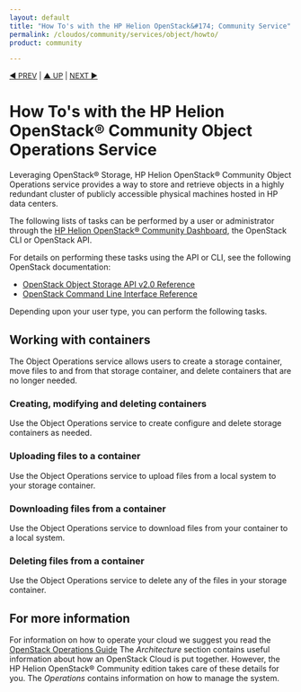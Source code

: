 ```yaml
---
layout: default
title: "How To's with the HP Helion OpenStack&#174; Community Service"
permalink: /cloudos/community/services/object/howto/
product: community

---
```


<script>

function PageRefresh {
onLoad="window.refresh"
}

PageRefresh();

</script>


<p style="font-size: small;"> <a href="/cloudos/community/services/object/overview">&#9664; PREV</a> | <a href="/cloudos/community/services/overview/">&#9650; UP</a> | <a href="/cloudos/community/services/orchestration/overview/"> NEXT &#9654</a> </p>


# How To's with the HP Helion OpenStack&#174; Community Object Operations Service #

<!-- Taken from http://wiki.hpcloud.net/display/core/Core+Edition+Use+cases#CoreEditionUsecases-OverCloud -->

Leveraging OpenStack&reg; Storage, HP Helion OpenStack&#174; Community Object Operations service provides a way to store and retrieve objects in a highly redundant cluster of publicly accessible physical machines hosted in HP data centers.

The following lists of tasks can be performed by a user or administrator through the [HP Helion OpenStack&#174; Community Dashboard](/cloudos/community/services/dashboard/overview/), the OpenStack CLI or OpenStack API.

For details on performing these tasks using the API or CLI, see the following OpenStack documentation:

- [OpenStack Object Storage API v2.0 Reference](http://api.openstack.org/api-ref-objectstorage.html)
- [OpenStack Command Line Interface Reference](http://docs.openstack.org/cli-reference/content/swiftclient_commands.html)

Depending upon your user type, you can perform the following tasks.


## Working with containers ##

The Object Operations service allows users to create a storage container, move files to and from that storage container, and delete containers that are no longer needed.

### Creating, modifying and deleting containers ###

Use the Object Operations  service to create configure and delete storage containers as needed.

### Uploading files to a container ###

Use the Object Operations  service to upload files from a local system to your storage container.

### Downloading files from a container ###

Use the Object Operations  service to download files from your container to a local system.

### Deleting files from a container ###

Use the Object Operations  service to delete any of the files in your storage container.


## For more information ##

For information on how to operate your cloud we suggest you read the [OpenStack Operations Guide](http://docs.openstack.org/ops/) The *Architecture* section contains useful information about how an OpenStack Cloud is put together. However, the HP Helion OpenStack&#174; Community edition takes care of these details for you. The *Operations* contains information on how to manage the system.

<!-- hide me Also see the Help topics that are available in the Operational Dashboard and Administration Dashboard.  Website copies are available:

* [HP Cloud OS Operational Dashboard Help](/cloudos/manage/operational-dashboard/)
* [HP Cloud OS Administration Dashboard Help](/cloudos/manage/administration-dashboard/) -->